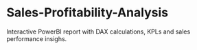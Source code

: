 # Sales-Profitability-Analysis
Interactive PowerBI report with DAX calculations, KPLs and sales performance insighs.
